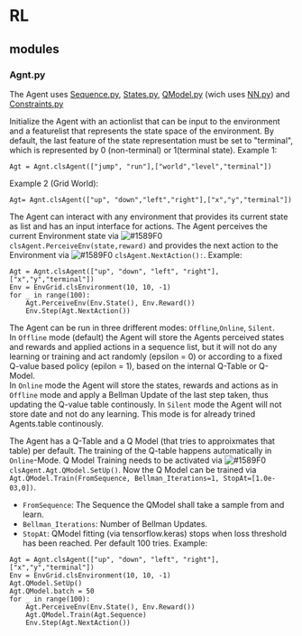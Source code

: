 # RL

## modules

### Agnt.py
The Agent uses [Sequence.py](https://github.com/myhamidi/RL/blob/master/Sequence.py), [States.py](https://github.com/myhamidi/RL/blob/master/States.py), [QModel.py](https://github.com/myhamidi/RL/blob/master/QModel.py) (wich uses [NN.py](https://github.com/myhamidi/RL/blob/master/NN.py)) and [Constraints.py](https://github.com/myhamidi/RL/blob/master/Constraints.py)

Initialize the Agent with an actionlist that can be input to the environment and a featurelist that represents the state space of the environment. By default, the last feature of the state representation must be set to "terminal", which is represented by 0 (non-terminal) or 1(terminal state).
Example 1:
```
Agt = Agnt.clsAgent(["jump", "run"],["world","level","terminal"])
```
Example 2 (Grid World):
```
Agt= Agnt.clsAgent(["up", "down","left","right"],["x","y","terminal"])
```

The Agent can interact with any environment that provides its current state as list and has an input interface for actions. The Agent perceives the current Environment state via ![#1589F0](https://placehold.it/15/1589F0/000000?text=+) ``clsAgent.PerceiveEnv(state,reward)`` and provides the next action to the Environment via ![#1589F0](https://placehold.it/15/1589F0/000000?text=+) ``clsAgent.NextAction():``.
Example:
```
Agt = Agnt.clsAgent(["up", "down", "left", "right"],["x","y","terminal"])
Env = EnvGrid.clsEnvironment(10, 10, -1)
for _ in range(100):
    Agt.PerceiveEnv(Env.State(), Env.Reward())
    Env.Step(Agt.NextAction())
```

The Agent can be run in three drifferent modes: ``Offline``,``Online``, ``Silent``.   
In ``Offline`` mode (default) the Agent will store the Agents perceived states and rewards and applied actions in a sequence list, but it will not do any learning or training and act randomly (epsilon = 0) or according to a fixed Q-value based policy (epilon = 1), based on the internal Q-Table or Q-Model.  
In ``Online`` mode the Agent will store the states, rewards and actions as in ``Offline`` mode and apply a Bellman Update of the last step taken, thus updating the Q-value table continously.
In ``Silent`` mode the Agent will not store date and not do any learning. This mode is for already trined Agents.table continously.

The Agent has a Q-Table and a Q Model (that tries to approixmates that table) per default. The training of the Q-table happens automatically in ``Online``-Mode. Q Model Training needs to be activated via  ![#1589F0](https://placehold.it/15/1589F0/000000?text=+) ``clsAgent.Agt.QModel.SetUp()``. Now the Q Model can be trained via ``Agt.QModel.Train(FromSequence, Bellman_Iterations=1, StopAt=[1.0e-03,0])``. 
- ``FromSequence``: The Sequence the QModel shall take a sample from and learn.  
- ``Bellman_Iterations``: Number of Bellman Updates.
- ``StopAt``: QModel fitting (via tensorflow.keras) stops when loss threshold has been reached. Per default 100 tries. Example:
```
Agt = Agnt.clsAgent(["up", "down", "left", "right"],["x","y","terminal"])
Env = EnvGrid.clsEnvironment(10, 10, -1)
Agt.QModel.SetUp()
Agt.QModel.batch = 50
for _ in range(100):
    Agt.PerceiveEnv(Env.State(), Env.Reward())
    Agt.QModel.Train(Agt.Sequence)
    Env.Step(Agt.NextAction())
```

